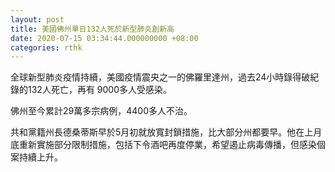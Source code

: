 ```yaml
---
layout: post
title: 美國佛州單日132人死於新型肺炎創新高
date: 2020-07-15 03:34:44.000000000 +08:00
categories: rthk
---
```


全球新型肺炎疫情持續，美國疫情震央之一的佛羅里達州，過去24小時錄得破紀錄的132人死亡，再有
9000多人受感染。

佛州至今累計29萬多宗病例，4400多人不治。

共和黨籍州長德桑蒂斯早於5月初就放寬封鎖措施，比大部分州都要早。他在上月底重新實施部分限制措施，包括下令酒吧再度停業，希望遏止病毒傳播，但感染個案持續上升。
